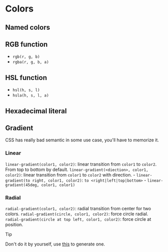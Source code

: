 # Colors

## Named colors

## RGB function

- `rgb(r, g, b)`
- `rgba(r, g, b, a)`

## HSL function

- `hsl(h, s, l)`
- `hsla(h, s, l, a)`

## Hexadecimal literal

## Gradient

CSS has really bad semantic in some use case, you'll have to memorize it.

### Linear

`linear-gradient(color1, color2)`: linear transition from `color1` to `color2`. From top to bottom by default.
`linear-gradient(<diection>, color1, color2)`: linear transition from `color1` to `color2` with direction.
    - `linear-gradient(to right, color1, color2)`: `to <right|left|top|bottom>`
    - `linear-gradient(45deg, color1, color1)`

### Radial

`radial-gradient(color1, color2)`: radial transition from center for two colors.
`radial-gradient(circle, color1, color2)`: force circle radial.
`radial-gradient(circle at top left, color1, color2)`: force circle at position.

> [!TIP]
> Don't do it by yourself, use [this](https://cssgradient.io/) to generate one.
